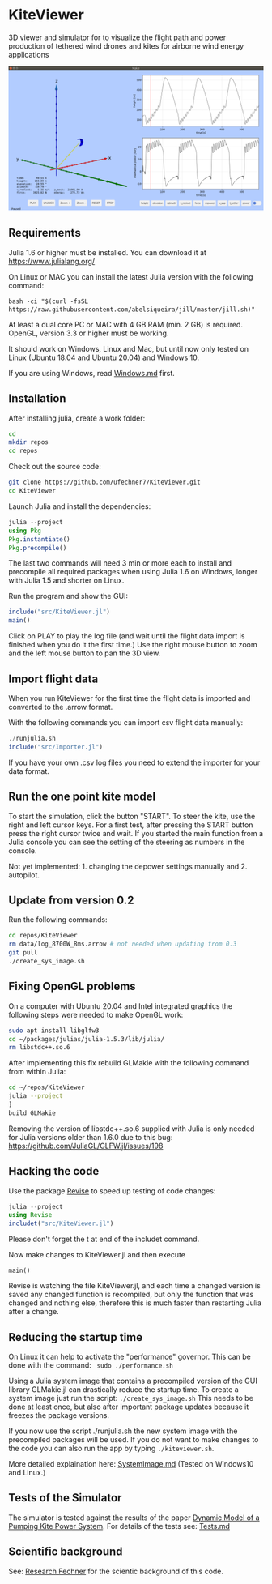 # KiteViewer
3D viewer and simulator for to visualize the flight path and power production of tethered wind drones and kites for airborne wind energy applications

<p align="center"><img src="./doc/KiteViewer.png" /></p>

## Requirements

Julia 1.6 or higher must be installed. You can download it at https://www.julialang.org/

On Linux or MAC you can install the latest Julia version with the following command:
```
bash -ci "$(curl -fsSL https://raw.githubusercontent.com/abelsiqueira/jill/master/jill.sh)"
```

At least a dual core PC or MAC with 4 GB RAM (min. 2 GB) is required. 
OpenGL, version 3.3 or higher must be working.

It should work on Windows, Linux and Mac, but until now only tested on Linux
(Ubuntu 18.04 and Ubuntu 20.04) and Windows 10.

If you are using Windows, read [Windows.md](./doc/Windows.md) first.

## Installation

After installing julia, create a work folder:

```Bash
cd
mkdir repos
cd repos
```
Check out the source code:
```Bash
git clone https://github.com/ufechner7/KiteViewer.git
cd KiteViewer
```

Launch Julia and install the dependencies:

```Julia
julia --project
using Pkg
Pkg.instantiate()
Pkg.precompile()
```
The last two commands will need 3 min or more each to install and precompile all
required packages when using Julia 1.6 on Windows, longer with Julia 1.5 and shorter on Linux.

Run the program and show the GUI:

```Julia
include("src/KiteViewer.jl")
main()
```

Click on PLAY to play the log file (and wait until the flight data import is finished when you do it the first time.) Use the right mouse button to zoom and the left mouse button to pan the 3D view. 

## Import flight data
When you run KiteViewer for the first time the flight data is imported
and converted to the .arrow format.

With the following commands you can import csv flight data manually:
```Julia
./runjulia.sh
include("src/Importer.jl")
```
If you have your own .csv log files you need to extend the importer
for your data format.

## Run the one point kite model
To start the simulation, click the button "START". To steer the kite, use the right and left cursor keys.
For a first test, after pressing the START button press the right cursor twice and wait. If you started the main function
from a Julia console you can see the setting of the steering as numbers in the console.

Not yet implemented: 1. changing the depower settings manually and 2. autopilot.

## Update from version 0.2
Run the following commands:
```Bash
cd repos/KiteViewer
rm data/log_8700W_8ms.arrow # not needed when updating from 0.3
git pull
./create_sys_image.sh
```

## Fixing OpenGL problems
On a computer with Ubuntu 20.04 and Intel integrated graphics the following steps were needed to make OpenGL work:

```Bash
sudo apt install libglfw3
cd ~/packages/julias/julia-1.5.3/lib/julia/
rm libstdc++.so.6 
```
After implementing this fix rebuild GLMakie with the following command from within Julia:

```Bash
cd ~/repos/KiteViewer
julia --project
] 
build GLMakie
```

Removing the version of libstdc++.so.6 supplied with Julia is only needed for Julia versions older than 1.6.0 due to this bug: https://github.com/JuliaGL/GLFW.jl/issues/198

## Hacking the code
Use the package [Revise](https://timholy.github.io/Revise.jl/stable/) to speed up testing of code changes:
```Julia
julia --project
using Revise
includet("src/KiteViewer.jl")
```
Please don't forget the t at end of the includet command.

Now make changes to KiteViewer.jl and then execute
```
main()
```
Revise is watching the file KiteViewer.jl, and each time a changed version is saved any changed function is recompiled, but only the function that was changed and nothing else, therefore this is much faster than restarting Julia after a change.

## Reducing the startup time
On Linux it can help to activate the "performance" governor. This can be done with the command: ``` sudo ./performance.sh```

Using a Julia system image that contains a precompiled version of the GUI library GLMakie.jl can drastically reduce the startup time. To create a system image just run the script: ```./create_sys_image.sh``` This needs to be done at least once, but also after important package updates because it freezes the package versions.

If you now use the script ./runjulia.sh the new system image with the precompiled packages will be used.
If you do not want to make changes to the code you can also run the app by typing ```./kiteviewer.sh```.

More detailed explaination here: [SystemImage.md](./doc/SystemImage.md)
(Tested on Windows10 and Linux.)

## Tests of the Simulator
The simulator is tested against the results of the paper [Dynamic Model of a Pumping Kite Power System](http://arxiv.org/abs/1406.6218). For details of the tests see:  [Tests.md](./doc/Tests.md) 

## Scientific background
See: [Research Fechner](https://research.tudelft.nl/en/publications/?search=Uwe+Fechner&pageSize=50&ordering=rating&descending=true) for the scientic background of this code.
